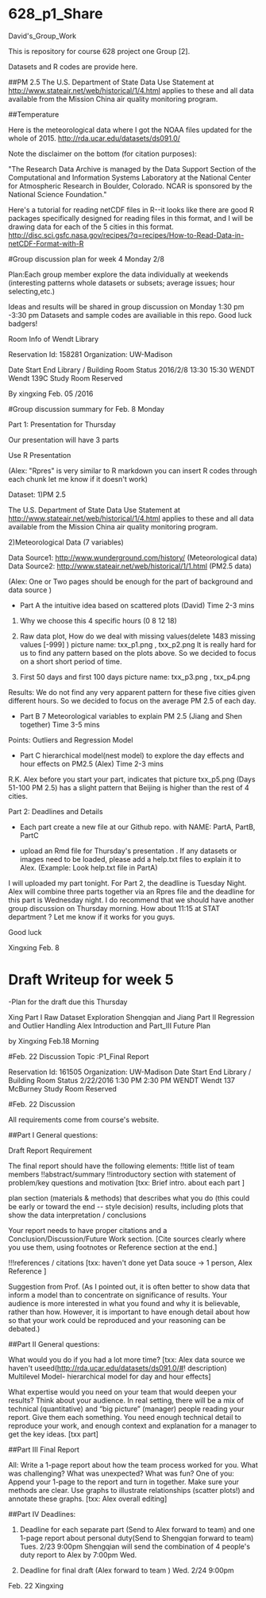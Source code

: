 # 628_p1_Share
David's_Group_Work

This is repository for course 628 project one Group [2].

Datasets and R codes are provide here.

##PM 2.5
The U.S. Department of State Data Use Statement at http://www.stateair.net/web/historical/1/4.html applies to these and all data available from the Mission China air quality monitoring program.

##Temperature

Here is the meteorological data where I got the NOAA files updated for the whole of 2015.
http://rda.ucar.edu/datasets/ds091.0/

Note the disclaimer on the bottom (for citation purposes): 

"The Research Data Archive is managed by the Data Support Section of the Computational and Information Systems Laboratory at the National Center for Atmospheric Research in Boulder, Colorado. NCAR is sponsored by the National Science Foundation."

Here's a tutorial for reading netCDF files in R--it looks like there are good R packages specifically designed for reading files in this format, and I will be drawing data for each of the 5 cities in this format.
http://disc.sci.gsfc.nasa.gov/recipes/?q=recipes/How-to-Read-Data-in-netCDF-Format-with-R


#Group discussion plan for week 4 Monday 2/8 

Plan:Each group member explore the data individually at weekends 
(interesting patterns whole datasets or subsets; average issues; hour selecting,etc.)
 
Ideas and results will be shared in group discussion on Monday 1:30 pm -3:30 pm
Datasets and sample codes are availiable in this repo.
Good luck badgers!
                                       

Room Info of Wendt Library

Reservation Id: 158281
Organization: UW-Madison

Date	Start	End	Library / Building	Room	Status
2016/2/8	13:30	15:30	WENDT	Wendt 139C Study Room	Reserved

  By xingxing Feb. 05 /2016

#Group discussion summary for Feb. 8 Monday

Part 1: Presentation for Thursday

Our presentation will have 3 parts  

Use R Presentation 

(Alex: "Rpres" is very similar to R markdown you can insert R codes through each chunk let me know if it doesn't work)

Dataset: 
1)PM 2.5

The U.S. Department of State Data Use Statement at http://www.stateair.net/web/historical/1/4.html applies to these and all data available from the Mission China air quality monitoring program.

2)Meteorological Data (7 variables) 

Data Source1: http://www.wunderground.com/history/ (Meteorological data)  
Data Source2: http://www.stateair.net/web/historical/1/1.html (PM2.5 data)

(Alex: One or Two pages should be enough for the part of background and data source )


- Part A the intuitive idea based on scattered plots  (David) Time 2-3 mins  

1) Why we choose this 4 specific hours (0 8 12 18)   

2) Raw data plot, How do we deal with missing values(delete 1483 missing values [-999] ) picture name: txx_p1.png , txx_p2.png
It is really hard for us to find any pattern based on the plots above. So we decided to focus on a short short period of time.
        
3) First 50 days and first 100 days  picture name: txx_p3.png , txx_p4.png 

Results: We do not find any very apparent pattern for these five cities given different hours. So we decided to focus on   the average PM 2.5 of each day. 

 - Part B 7 Meteorological variables to explain PM 2.5  (Jiang and Shen together) Time 3-5 mins
 
 Points: Outliers and Regression Model 

- Part C hierarchical model(nest model) to explore the day effects and hour effects on PM2.5  (Alex) Time 2-3 mins 

R.K. Alex before you start your part, indicates that  picture txx_p5.png (Days 51-100 PM 2.5) has a slight pattern that Beijing is higher than the rest of 4 cities.

Part 2: Deadlines and Details

- Each part create a new file at our Github repo. with NAME: PartA, PartB, PartC 

- upload an Rmd file for Thursday's presentation . If any datasets or images need to be loaded, please add a help.txt files to explain it to Alex. (Example: Look help.txt file in PartA)


I will uploaded my part tonight. For Part 2, the deadline is Tuesday Night. Alex will combine three parts together via an Rpres file and the deadline for this part is Wednesday night. I do recommend that we should have another group discussion on Thursday morning. How about 11:15 at STAT department ? Let me know if it works for you guys.  

Good luck

Xingxing Feb. 8

# Draft Writeup for week 5

-Plan for the draft due this Thursday

Xing  Part I Raw Dataset Exploration
Shengqian and Jiang  Part II  Regression and Outlier Handling
Alex  Introduction and Part_III Future Plan

by Xingxing Feb.18 Morning

#Feb. 22 Discussion 
Topic :P1_Final Report

Reservation Id: 161505
Organization: UW-Madison
Date	Start	End	Library / Building	Room	Status
2/22/2016	1:30 PM	2:30 PM	WENDT	Wendt 137 McBurney Study Room	Reserved

#Feb. 22 Discussion

All requirements come from course's website. 


##Part I General questions:

Draft Report Requirement

The final report should have the following elements:
!!title
list of team members
!!abstract/summary
!!introductory section with statement of problem/key questions and motivation
[txx: Brief intro. about each part ]


plan section (materials & methods) that describes what you do (this could be early or toward the end -- style decision)
results, including plots that show the data interpretation / conclusions

Your report needs to have proper citations and a Conclusion/Discussion/Future Work section. [Cite sources clearly where you use them, using footnotes or Reference section at  the end.]

!!!references / citations
[txx: haven't done yet  Data souce -> 1 person, Alex Reference ]

Suggestion from Prof.
(As I pointed out, it is often better to show data that inform a model than to concentrate on significance of results. Your audience is more interested in what you found and why it is believable, rather than how. However, it is important to have enough detail about how so that your work could be reproduced and your reasoning can be debated.)

##Part II General questions:

What would you do if you had a lot more time?
[txx: Alex data source we haven't useed(http://rda.ucar.edu/datasets/ds091.0/#! description)  Multilevel Model- hierarchical model for day and hour effects]


What expertise would you need on your team that would deepen your results?
Think about your audience. In real setting, there will be a mix of technical  (quantitative) and “big picture” (manager) people reading your report. Give them each something. You need enough technical detail to reproduce your work, and enough context and explanation for a manager to get the key ideas.
[txx part]


##Part III Final Report

All: Write a 1-page report about how the team process worked for you. What was challenging? What was unexpected? What was fun?
One of you: Append your 1-page to the report and turn in together.
Make sure your methods are clear. Use graphs to illustrate relationships (scatter plots!) and annotate these graphs.
[txx: Alex overall editing]

##Part IV Deadlines: 
1) Deadline for each separate part (Send to Alex forward to team) and one 1-page report about personal duty(Send to Shengqian forward to team)
Tues. 2/23  9:00pm
Shengqian will send the combination of 4 people's duty report to Alex by 7:00pm Wed.



2) Deadline for final draft (Alex forward to team )
Wed. 2/24  9:00pm

Feb. 22
Xingxing 


